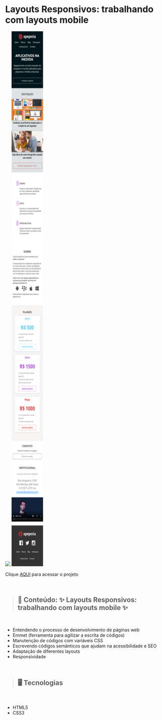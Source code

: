 # Layouts Responsivos: trabalhando com layouts mobile

<img src="./img/preview.png" width=550>
<img src="./img/preview1.png" height=1695 width=100>

Clique [AQUI](https://alineviana.github.io/layouts-responsivos-alura/) para acessar o projeto

<br>

> ## 📝 Conteúdo: ✨ Layouts Responsivos: trabalhando com layouts mobile ✨
<br>

- Entendendo o processo de desenvolvimento de páginas web
- Emmet (ferramenta para agilizar a escrita de códigos)
- Manutenção de códigos com variáveis CSS
- Escrevendo códigos semânticos que ajudam na acessibilidade e SEO
- Adaptação de diferentes layouts
- Responsividade

<br>

> ## 🖥️ Tecnologias
<br>

- HTML5
- CSS3
